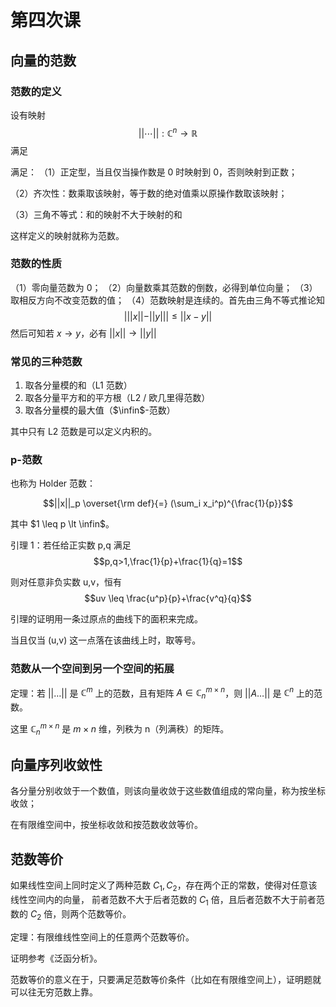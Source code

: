 # 第四次课

## 向量的范数

### 范数的定义

设有映射 $$||\dotsb||: \mathbb{C}^n \rightarrow \mathbb{R}$$ 满足

满足：
（1）正定型，当且仅当操作数是 0 时映射到 0，否则映射到正数；

（2）齐次性：数乘取该映射，等于数的绝对值乘以原操作数取该映射；

（3）三角不等式：和的映射不大于映射的和

这样定义的映射就称为范数。

### 范数的性质

（1）零向量范数为 0；
（2）向量数乘其范数的倒数，必得到单位向量；
（3）取相反方向不改变范数的值；
（4）范数映射是连续的。首先由三角不等式推论知$$|||x||-||y||| \leq||x-y||$$然后可知若 $x\rightarrow y$，必有 $||x||\rightarrow ||y||$

### 常见的三种范数

1. 取各分量模的和（L1 范数）
2. 取各分量平方和的平方根（L2 / 欧几里得范数）
3. 取各分量模的最大值（$\infin$-范数）

其中只有 L2 范数是可以定义内积的。

### p-范数

也称为 Holder 范数：

$$||x||_p \overset{\rm def}{=} (\sum_i x_i^p)^{\frac{1}{p}}$$

其中 $1 \leq p \lt \infin$。

引理 1：若任给正实数 p,q 满足$$p,q>1,\frac{1}{p}+\frac{1}{q}=1$$

则对任意非负实数 u,v，恒有 $$uv \leq \frac{u^p}{p}+\frac{v^q}{q}$$

引理的证明用一条过原点的曲线下的面积来完成。

当且仅当 (u,v) 这一点落在该曲线上时，取等号。

### 范数从一个空间到另一个空间的拓展

定理：若 $|| \dots ||$ 是 $\mathbb{C}^m$ 上的范数，且有矩阵 $A \in \mathbb{C}^{m \times n}_n$，则 $||A \dots||$ 是 $\mathbb{C}^n$ 上的范数。

这里 $\mathbb{C}^{m \times n}_n$ 是 $m \times n$ 维，列秩为 n（列满秩）的矩阵。

## 向量序列收敛性
各分量分别收敛于一个数值，则该向量收敛于这些数值组成的常向量，称为按坐标收敛；

在有限维空间中，按坐标收敛和按范数收敛等价。

## 范数等价

如果线性空间上同时定义了两种范数 $C_1,C_2$，存在两个正的常数，使得对任意该线性空间内的向量，
前者范数不大于后者范数的 $C_1$ 倍，且后者范数不大于前者范数的 $C_2$ 倍，则两个范数等价。

定理：有限维线性空间上的任意两个范数等价。

证明参考《泛函分析》。

范数等价的意义在于，只要满足范数等价条件（比如在有限维空间上），证明题就可以往无穷范数上靠。
